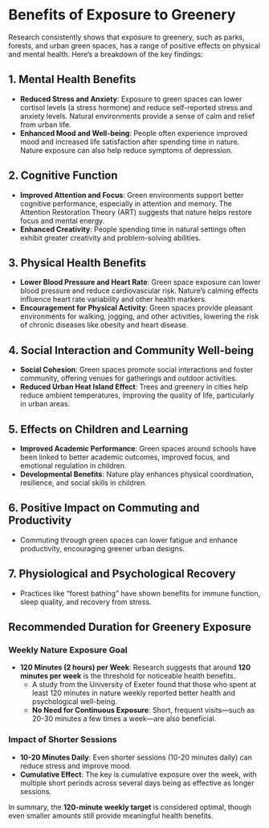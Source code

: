 
# Benefits of Exposure to Greenery

Research consistently shows that exposure to greenery, such as parks, forests, and urban green spaces, has a range of positive effects on physical and mental health. Here’s a breakdown of the key findings:

## 1. Mental Health Benefits
- **Reduced Stress and Anxiety**: Exposure to green spaces can lower cortisol levels (a stress hormone) and reduce self-reported stress and anxiety levels. Natural environments provide a sense of calm and relief from urban life.
- **Enhanced Mood and Well-being**: People often experience improved mood and increased life satisfaction after spending time in nature. Nature exposure can also help reduce symptoms of depression.

## 2. Cognitive Function
- **Improved Attention and Focus**: Green environments support better cognitive performance, especially in attention and memory. The Attention Restoration Theory (ART) suggests that nature helps restore focus and mental energy.
- **Enhanced Creativity**: People spending time in natural settings often exhibit greater creativity and problem-solving abilities.

## 3. Physical Health Benefits
- **Lower Blood Pressure and Heart Rate**: Green space exposure can lower blood pressure and reduce cardiovascular risk. Nature’s calming effects influence heart rate variability and other health markers.
- **Encouragement for Physical Activity**: Green spaces provide pleasant environments for walking, jogging, and other activities, lowering the risk of chronic diseases like obesity and heart disease.

## 4. Social Interaction and Community Well-being
- **Social Cohesion**: Green spaces promote social interactions and foster community, offering venues for gatherings and outdoor activities.
- **Reduced Urban Heat Island Effect**: Trees and greenery in cities help reduce ambient temperatures, improving the quality of life, particularly in urban areas.

## 5. Effects on Children and Learning
- **Improved Academic Performance**: Green spaces around schools have been linked to better academic outcomes, improved focus, and emotional regulation in children.
- **Developmental Benefits**: Nature play enhances physical coordination, resilience, and social skills in children.

## 6. Positive Impact on Commuting and Productivity
- Commuting through green spaces can lower fatigue and enhance productivity, encouraging greener urban designs.

## 7. Physiological and Psychological Recovery
- Practices like “forest bathing” have shown benefits for immune function, sleep quality, and recovery from stress.

## Recommended Duration for Greenery Exposure

### Weekly Nature Exposure Goal
- **120 Minutes (2 hours) per Week**: Research suggests that around **120 minutes per week** is the threshold for noticeable health benefits. 
  - A study from the University of Exeter found that those who spent at least 120 minutes in nature weekly reported better health and psychological well-being.
  - **No Need for Continuous Exposure**: Short, frequent visits—such as 20-30 minutes a few times a week—are also beneficial.

### Impact of Shorter Sessions
- **10-20 Minutes Daily**: Even shorter sessions (10-20 minutes daily) can reduce stress and improve mood.
- **Cumulative Effect**: The key is cumulative exposure over the week, with multiple short periods across several days being as effective as longer sessions.

In summary, the **120-minute weekly target** is considered optimal, though even smaller amounts still provide meaningful health benefits.
